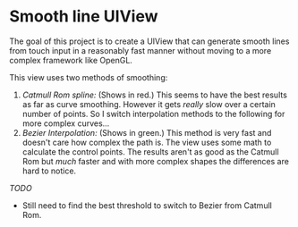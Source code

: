 Smooth line UIView
====================

The goal of this project is to create a UIView that can generate smooth lines from touch input in a reasonably fast manner without moving to a more complex framework like OpenGL. 

This view uses two methods of smoothing:

1. *Catmull Rom spline:* (Shows in red.) This seems to have the best results as far as curve smoothing. However it gets _really_ slow over a certain number of points. So I switch interpolation methods to the following for more complex curves…
2. *Bezier Interpolation:* (Shows in green.) This method is very fast and doesn't care how complex the path is. The view uses some math to calculate the control points. The results aren't as good as the Catmull Rom but _much_ faster and with more complex shapes the differences are hard to notice.

*TODO*

* Still need to find the best threshold to switch to Bezier from Catmull Rom.

